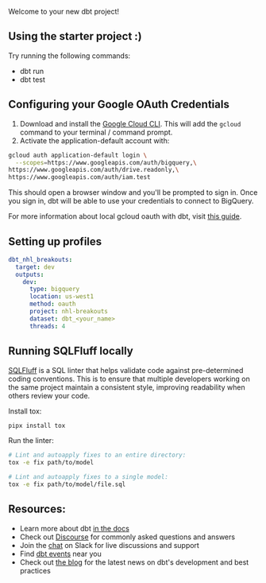 Welcome to your new dbt project!

## Using the starter project :)

Try running the following commands:
- dbt run
- dbt test

## Configuring your Google OAuth Credentials
1. Download and install the [Google Cloud CLI](https://cloud.google.com/sdk/docs/install). This will add the `gcloud` command to your terminal / command prompt.
2. Activate the application-default account with:
```zsh
gcloud auth application-default login \
  --scopes=https://www.googleapis.com/auth/bigquery,\
https://www.googleapis.com/auth/drive.readonly,\
https://www.googleapis.com/auth/iam.test
```
This should open a browser window and you'll be prompted to sign in. Once you sign in, dbt will be able to use your credentials to connect to BigQuery.

For more information about local gcloud oauth with dbt, visit [this guide](https://docs.getdbt.com/reference/warehouse-profiles/bigquery-profile#local-oauth-gcloud-setup).

## Setting up profiles
```yml
dbt_nhl_breakouts:
  target: dev
  outputs:
    dev:
      type: bigquery
      location: us-west1
      method: oauth
      project: nhl-breakouts
      dataset: dbt_<your_name>
      threads: 4
```

## Running SQLFluff locally

[SQLFluff](https://www.sqlfluff.com/) is a SQL linter that helps validate code against pre-determined coding conventions. This is to ensure that multiple developers working on the same project maintain a consistent style, improving readability when others review your code.

Install tox:
```bash
pipx install tox
```

Run the linter:
```bash
# Lint and autoapply fixes to an entire directory:
tox -e fix path/to/model

# Lint and autoapply fixes to a single model:
tox -e fix path/to/model/file.sql
```

## Resources:
- Learn more about dbt [in the docs](https://docs.getdbt.com/docs/introduction)
- Check out [Discourse](https://discourse.getdbt.com/) for commonly asked questions and answers
- Join the [chat](https://community.getdbt.com/) on Slack for live discussions and support
- Find [dbt events](https://events.getdbt.com) near you
- Check out [the blog](https://blog.getdbt.com/) for the latest news on dbt's development and best practices
